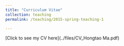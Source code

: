 ```yaml
---
title: "Curriculum Vitae"
collection: teaching
permalink: /teaching/2015-spring-teaching-1

---
```

[Click to see my CV here](../files/CV_Hongtao Ma.pdf)